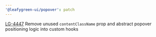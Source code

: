 ```yaml
---
'@leafygreen-ui/popover': patch
---
```


[LG-4447](https://jira.mongodb.org/browse/LG-4447) Remove unused `contentClassName` prop and abstract popover positioning logic into custom hooks
